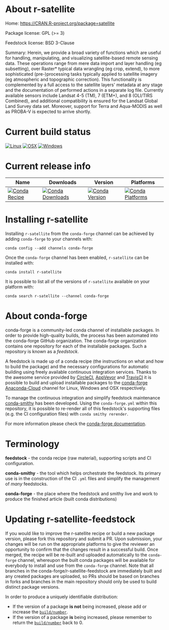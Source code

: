 About r-satellite
=================

Home: https://CRAN.R-project.org/package=satellite

Package license: GPL (>= 3)

Feedstock license: BSD 3-Clause

Summary: Herein, we provide a broad variety of functions which are useful for handling, manipulating, and visualizing satellite-based remote sensing  data. These operations range from mere data import and layer handling (eg  subsetting), over Raster* typical data wrangling (eg crop, extend), to more  sophisticated (pre-)processing tasks typically applied to satellite imagery  (eg atmospheric and topographic correction). This functionality is  complemented by a full access to the satellite layers' metadata at any  stage and the documentation of performed actions in a separate log file.  Currently available sensors include Landsat 4-5 (TM), 7 (ETM+), and 8  (OLI/TIRS Combined), and additional compatibility is ensured for the Landsat  Global Land Survey data set. Moreover, support for Terra and Aqua-MODIS as  well as PROBA-V is expected to arrive shortly.



Current build status
====================

[![Linux](https://img.shields.io/circleci/project/github/conda-forge/r-satellite-feedstock/master.svg?label=Linux)](https://circleci.com/gh/conda-forge/r-satellite-feedstock)
[![OSX](https://img.shields.io/travis/conda-forge/r-satellite-feedstock/master.svg?label=macOS)](https://travis-ci.org/conda-forge/r-satellite-feedstock)
[![Windows](https://img.shields.io/appveyor/ci/conda-forge/r-satellite-feedstock/master.svg?label=Windows)](https://ci.appveyor.com/project/conda-forge/r-satellite-feedstock/branch/master)

Current release info
====================

| Name | Downloads | Version | Platforms |
| --- | --- | --- | --- |
| [![Conda Recipe](https://img.shields.io/badge/recipe-r--satellite-green.svg)](https://anaconda.org/conda-forge/r-satellite) | [![Conda Downloads](https://img.shields.io/conda/dn/conda-forge/r-satellite.svg)](https://anaconda.org/conda-forge/r-satellite) | [![Conda Version](https://img.shields.io/conda/vn/conda-forge/r-satellite.svg)](https://anaconda.org/conda-forge/r-satellite) | [![Conda Platforms](https://img.shields.io/conda/pn/conda-forge/r-satellite.svg)](https://anaconda.org/conda-forge/r-satellite) |

Installing r-satellite
======================

Installing `r-satellite` from the `conda-forge` channel can be achieved by adding `conda-forge` to your channels with:

```
conda config --add channels conda-forge
```

Once the `conda-forge` channel has been enabled, `r-satellite` can be installed with:

```
conda install r-satellite
```

It is possible to list all of the versions of `r-satellite` available on your platform with:

```
conda search r-satellite --channel conda-forge
```


About conda-forge
=================

conda-forge is a community-led conda channel of installable packages.
In order to provide high-quality builds, the process has been automated into the
conda-forge GitHub organization. The conda-forge organization contains one repository
for each of the installable packages. Such a repository is known as a *feedstock*.

A feedstock is made up of a conda recipe (the instructions on what and how to build
the package) and the necessary configurations for automatic building using freely
available continuous integration services. Thanks to the awesome service provided by
[CircleCI](https://circleci.com/), [AppVeyor](https://www.appveyor.com/)
and [TravisCI](https://travis-ci.org/) it is possible to build and upload installable
packages to the [conda-forge](https://anaconda.org/conda-forge)
[Anaconda-Cloud](https://anaconda.org/) channel for Linux, Windows and OSX respectively.

To manage the continuous integration and simplify feedstock maintenance
[conda-smithy](https://github.com/conda-forge/conda-smithy) has been developed.
Using the ``conda-forge.yml`` within this repository, it is possible to re-render all of
this feedstock's supporting files (e.g. the CI configuration files) with ``conda smithy rerender``.

For more information please check the [conda-forge documentation](https://conda-forge.org/docs/).

Terminology
===========

**feedstock** - the conda recipe (raw material), supporting scripts and CI configuration.

**conda-smithy** - the tool which helps orchestrate the feedstock.
                   Its primary use is in the construction of the CI ``.yml`` files
                   and simplify the management of *many* feedstocks.

**conda-forge** - the place where the feedstock and smithy live and work to
                  produce the finished article (built conda distributions)


Updating r-satellite-feedstock
==============================

If you would like to improve the r-satellite recipe or build a new
package version, please fork this repository and submit a PR. Upon submission,
your changes will be run on the appropriate platforms to give the reviewer an
opportunity to confirm that the changes result in a successful build. Once
merged, the recipe will be re-built and uploaded automatically to the
`conda-forge` channel, whereupon the built conda packages will be available for
everybody to install and use from the `conda-forge` channel.
Note that all branches in the conda-forge/r-satellite-feedstock are
immediately built and any created packages are uploaded, so PRs should be based
on branches in forks and branches in the main repository should only be used to
build distinct package versions.

In order to produce a uniquely identifiable distribution:
 * If the version of a package **is not** being increased, please add or increase
   the [``build/number``](https://conda.io/docs/user-guide/tasks/build-packages/define-metadata.html#build-number-and-string).
 * If the version of a package **is** being increased, please remember to return
   the [``build/number``](https://conda.io/docs/user-guide/tasks/build-packages/define-metadata.html#build-number-and-string)
   back to 0.
